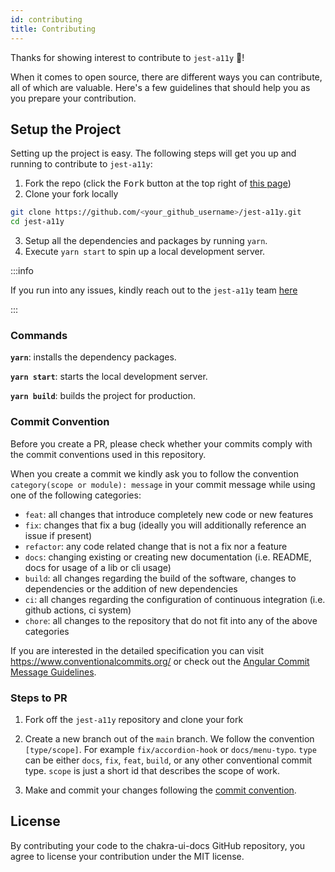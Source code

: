 ```yaml
---
id: contributing
title: Contributing
---
```


Thanks for showing interest to contribute to `jest-a11y` 💖!

When it comes to open source, there are different ways you can contribute, all of which are valuable. Here's a few guidelines that should help you as you prepare your contribution.

## Setup the Project

Setting up the project is easy. The following steps will get you up and running to contribute to `jest-a11y`:

1. Fork the repo (click the <kbd>Fork</kbd> button at the top right of [this page](https://github.com/veiko/jest-a11y))
2. Clone your fork locally

```sh
git clone https://github.com/<your_github_username>/jest-a11y.git
cd jest-a11y
```

3. Setup all the dependencies and packages by running `yarn`.
4. Execute `yarn start` to spin up a local development server.

:::info

If you run into any issues, kindly reach out to the `jest-a11y` team [here](https://github.com/veiko/jest-a11y/issues)

:::

### Commands

**`yarn`**: installs the dependency packages.

**`yarn start`**: starts the local development server.

**`yarn build`**: builds the project for production.

### Commit Convention

Before you create a PR, please check whether your commits comply with the commit conventions used in this repository.

When you create a commit we kindly ask you to follow the convention `category(scope or module): message` in your commit message while using one of the following categories:

- `feat`: all changes that introduce completely new code or new features
- `fix`: changes that fix a bug (ideally you will additionally reference an issue if present)
- `refactor`: any code related change that is not a fix nor a feature
- `docs`: changing existing or creating new documentation (i.e. README, docs for usage of a lib or cli usage)
- `build`: all changes regarding the build of the software, changes to dependencies or the addition of new dependencies
- `ci`: all changes regarding the configuration of continuous integration (i.e. github actions, ci system)
- `chore`: all changes to the repository that do not fit into any of the above categories

If you are interested in the detailed specification you can visit https://www.conventionalcommits.org/ or check out the [Angular Commit Message Guidelines](https://github.com/angular/angular/blob/22b96b9/CONTRIBUTING.md#-commit-message-guidelines).

### Steps to PR

1. Fork off the `jest-a11y` repository and clone your fork

2. Create a new branch out of the `main` branch. We follow the convention `[type/scope]`. For example `fix/accordion-hook` or `docs/menu-typo`. `type` can be either `docs`, `fix`, `feat`, `build`, or any other conventional commit type. `scope` is just a short id that describes the scope of work.

3. Make and commit your changes following the [commit convention](https://github.com/veiko/jest-a11y/blob/main/CONTRIBUTING.md#commit-convention).

## License

By contributing your code to the chakra-ui-docs GitHub repository, you agree to license your contribution under the MIT license.
